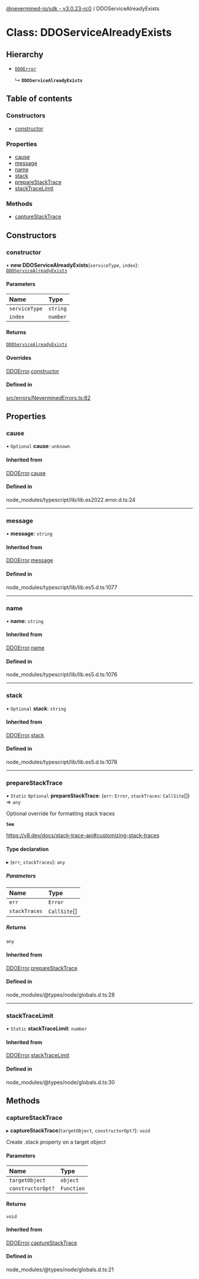 [@nevermined-io/sdk - v3.0.23-rc0](../code-reference.md) / DDOServiceAlreadyExists

# Class: DDOServiceAlreadyExists

## Hierarchy

- [`DDOError`](DDOError.md)

  ↳ **`DDOServiceAlreadyExists`**

## Table of contents

### Constructors

- [constructor](DDOServiceAlreadyExists.md#constructor)

### Properties

- [cause](DDOServiceAlreadyExists.md#cause)
- [message](DDOServiceAlreadyExists.md#message)
- [name](DDOServiceAlreadyExists.md#name)
- [stack](DDOServiceAlreadyExists.md#stack)
- [prepareStackTrace](DDOServiceAlreadyExists.md#preparestacktrace)
- [stackTraceLimit](DDOServiceAlreadyExists.md#stacktracelimit)

### Methods

- [captureStackTrace](DDOServiceAlreadyExists.md#capturestacktrace)

## Constructors

### constructor

• **new DDOServiceAlreadyExists**(`serviceType`, `index`): [`DDOServiceAlreadyExists`](DDOServiceAlreadyExists.md)

#### Parameters

| Name          | Type     |
| :------------ | :------- |
| `serviceType` | `string` |
| `index`       | `number` |

#### Returns

[`DDOServiceAlreadyExists`](DDOServiceAlreadyExists.md)

#### Overrides

[DDOError](DDOError.md).[constructor](DDOError.md#constructor)

#### Defined in

[src/errors/NeverminedErrors.ts:82](https://github.com/nevermined-io/sdk-js/blob/0917aa7cdaec3f72007eb6710fe0bd1232cfb930/src/errors/NeverminedErrors.ts#L82)

## Properties

### cause

• `Optional` **cause**: `unknown`

#### Inherited from

[DDOError](DDOError.md).[cause](DDOError.md#cause)

#### Defined in

node_modules/typescript/lib/lib.es2022.error.d.ts:24

---

### message

• **message**: `string`

#### Inherited from

[DDOError](DDOError.md).[message](DDOError.md#message)

#### Defined in

node_modules/typescript/lib/lib.es5.d.ts:1077

---

### name

• **name**: `string`

#### Inherited from

[DDOError](DDOError.md).[name](DDOError.md#name)

#### Defined in

node_modules/typescript/lib/lib.es5.d.ts:1076

---

### stack

• `Optional` **stack**: `string`

#### Inherited from

[DDOError](DDOError.md).[stack](DDOError.md#stack)

#### Defined in

node_modules/typescript/lib/lib.es5.d.ts:1078

---

### prepareStackTrace

▪ `Static` `Optional` **prepareStackTrace**: (`err`: `Error`, `stackTraces`: `CallSite`[]) => `any`

Optional override for formatting stack traces

**`See`**

https://v8.dev/docs/stack-trace-api#customizing-stack-traces

#### Type declaration

▸ (`err`, `stackTraces`): `any`

##### Parameters

| Name          | Type         |
| :------------ | :----------- |
| `err`         | `Error`      |
| `stackTraces` | `CallSite`[] |

##### Returns

`any`

#### Inherited from

[DDOError](DDOError.md).[prepareStackTrace](DDOError.md#preparestacktrace)

#### Defined in

node_modules/@types/node/globals.d.ts:28

---

### stackTraceLimit

▪ `Static` **stackTraceLimit**: `number`

#### Inherited from

[DDOError](DDOError.md).[stackTraceLimit](DDOError.md#stacktracelimit)

#### Defined in

node_modules/@types/node/globals.d.ts:30

## Methods

### captureStackTrace

▸ **captureStackTrace**(`targetObject`, `constructorOpt?`): `void`

Create .stack property on a target object

#### Parameters

| Name              | Type       |
| :---------------- | :--------- |
| `targetObject`    | `object`   |
| `constructorOpt?` | `Function` |

#### Returns

`void`

#### Inherited from

[DDOError](DDOError.md).[captureStackTrace](DDOError.md#capturestacktrace)

#### Defined in

node_modules/@types/node/globals.d.ts:21
